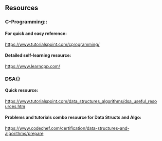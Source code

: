 ## Resources
### C-Programming::
#### For quick and easy reference: 
https://www.tutorialspoint.com/cprogramming/
#### Detailed self-learning resource:
https://www.learncpp.com/

### DSA{}
#### Quick resource:
https://www.tutorialspoint.com/data_structures_algorithms/dsa_useful_resources.htm
#### Problems and tutorials combo resource for Data Structs and Algo:
https://www.codechef.com/certification/data-structures-and-algorithms/prepare
